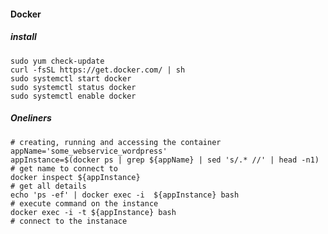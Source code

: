 #### Docker

##### install

    sudo yum check-update
    curl -fsSL https://get.docker.com/ | sh
    sudo systemctl start docker
    sudo systemctl status docker
    sudo systemctl enable docker
        

##### Oneliners

    # creating, running and accessing the container
    appName='some_webservice_wordpress'
    appInstance=$(docker ps | grep ${appName} | sed 's/.* //' | head -n1)  # get name to connect to
    docker inspect ${appInstance}                                          # get all details
    echo 'ps -ef' | docker exec -i  ${appInstance} bash                    # execute command on the instance
    docker exec -i -t ${appInstance} bash                                  # connect to the instanace

